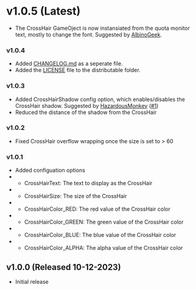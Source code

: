 # v1.0.5 (Latest)
- The CrossHair GameOject is now instansiated from the quota monitor text, mostly to change the font. Suggested by [AlbinoGeek](https://github.com/AlbinoGeek).
### v1.0.4
- Added [CHANGELOG.md](https://github.com/CTN-Originals/LethalCompany-CrossHair/blob/main/CHANGELOG.md) as a seperate file.
- Added the [LICENSE](https://github.com/CTN-Originals/LethalCompany-CrossHair/blob/main/LICENSE) file to the distributable folder.
### v1.0.3
- Added CrossHairShadow<bool> config option, which enables/disables the CrossHair shadow. Suggested by [HazardousMonkey](https://github.com/HazardousMonkey) ([#1](https://github.com/CTN-Originals/LethalCompany-CrossHair/issues/1))
- Reduced the distance of the shadow from the CrossHair
### v1.0.2
- Fixed CrossHair overflow wrapping once the size is set to > 60
### v1.0.1
- Added configuation options
- - CrossHairText: The text to display as the CrossHair
- - CrossHairSize: The size of the CrossHair
- - CrossHairColor_RED: The red value of the CrossHair color
- - CrossHairColor_GREEN: The green value of the CrossHair color
- - CrossHairColor_BLUE: The blue value of the CrossHair color
- - CrossHairColor_ALPHA: The alpha value of the CrossHair color
## v1.0.0 (Released 10-12-2023)
- Initial release